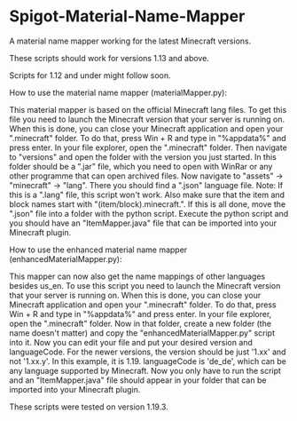 # Spigot-Material-Name-Mapper

A material name mapper working for the latest Minecraft versions.

These scripts should work for versions 1.13 and above.

Scripts for 1.12 and under might follow soon.

How to use the material name mapper (materialMapper.py):

This material mapper is based on the official Minecraft lang files. To get this file you need to launch the Minecraft version that your server is running on. When this is done, you can close your Minecraft application and open your ".minecraft" folder. To do that, press Win + R and type in "%appdata%" and press enter. In your file explorer, open the ".minecraft" folder. Then navigate to "versions" and open the folder with the version you just started. In this folder should be a ".jar" file, which you need to open with WinRar or any other programme that can open archived files. Now navigate to "assets" -> "minecraft" -> "lang". There you should find a ".json" language file. Note: If this is a ".lang" file, this script won't work. Also make sure that the item and block names start with "(item/block).minecraft.". If this is all done, move the ".json" file into a folder with the python script. Execute the python script and you should have an "ItemMapper.java" file that can be imported into your Minecraft plugin.

How to use the enhanced material name mapper (enhancedMaterialMapper.py):

This mapper can now also get the name mappings of other languages besides us_en. To use this script you need to launch the Minecraft version that your server is running on. When this is done, you can close your Minecraft application and open your ".minecraft" folder. To do that, press Win + R and type in "%appdata%" and press enter. In your file explorer, open the ".minecraft" folder. Now in that folder, create a new folder (the name doesn't matter) and copy the "enhancedMaterialMapper.py" script into it. Now you can edit your file and put your desired version and languageCode. For the newer versions, the version should be just '1.xx' and not '1.xx.y'. In this example, it is 1.19. languageCode is 'de_de', which can be any language supported by Minecraft. Now you only have to run the script and an "ItemMapper.java" file should appear in your folder that can be imported into your Minecraft plugin.

These scripts were tested on version 1.19.3.

